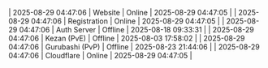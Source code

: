 | 2025-08-29 04:47:06 | Website | Online | 2025-08-29 04:47:05 |
| 2025-08-29 04:47:06 | Registration | Online | 2025-08-29 04:47:05 |
| 2025-08-29 04:47:06 | Auth Server | Offline | 2025-08-18 09:33:31 |
| 2025-08-29 04:47:06 | Kezan (PvE) | Offline | 2025-08-03 17:58:02 |
| 2025-08-29 04:47:06 | Gurubashi (PvP) | Offline | 2025-08-23 21:44:06 |
| 2025-08-29 04:47:06 | Cloudflare | Online | 2025-08-29 04:47:05 |
